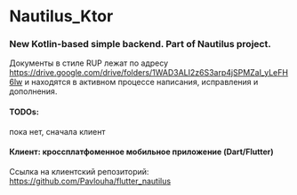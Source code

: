 # Nautilus_Ktor
### New Kotlin-based simple backend. Part of Nautilus project.

Документы в стиле RUP лежат по адресу https://drive.google.com/drive/folders/1WAD3ALI2z6S3arp4jSPMZaI_yLeFH6lw и находятся в активном процессе написания, исправления и дополнения.

#### TODOs:

пока нет, сначала клиент

#### Клиент: кроссплатфоменное мобильное приложение (Dart/Flutter)

Ссылка на клиентский репозиторий: https://github.com/Pavlouha/flutter_nautilus

